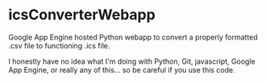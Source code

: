 icsConverterWebapp
==================

Google App Engine hosted Python webapp to convert a properly formatted .csv file to functioning .ics file.

I honestly have no idea what I'm doing with Python, Git, javascript, Google App Engine, or really any of this... so be careful if you use this code.
